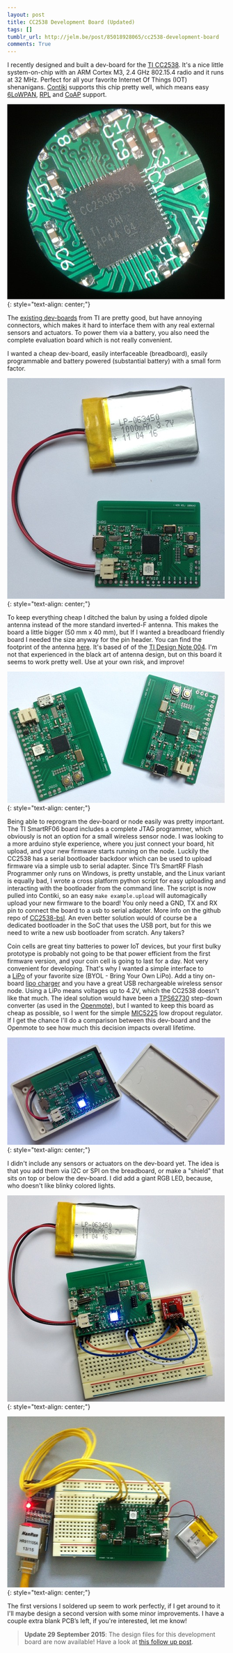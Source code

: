 ```yaml
---
layout: post
title: CC2538 Development Board (Updated)
tags: []
tumblr_url: http://jelm.be/post/85018928065/cc2538-development-board
comments: True
---
```

I recently designed and built a dev-board for the [TI CC2538](http://www.ti.com/product/cc2538). It's a nice little system-on-chip with an ARM Cortex M3, 2.4 GHz 802.15.4 radio and it runs at 32 MHz. Perfect for all your favorite Internet Of Things (IOT) shenanigans. [Contiki](http://contiki-os.org/) supports this chip pretty well, which means easy [6LoWPAN](https://en.wikipedia.org/wiki/6LoWPAN), [RPL](https://datatracker.ietf.org/doc/rfc6550/) and [CoAP](https://en.wikipedia.org/wiki/Constrained_Application_Protocol) support.

![CC2538 Dev Board](/images/2014-05-07-cc2538-development-board-1.jpg)
{: style="text-align: center;"}

<!--more-->

The [existing dev-boards](http://www.ti.com/tool/cc2538dk) from TI are pretty good, but have annoying connectors, which makes it hard to interface them with any real external sensors and actuators. To power them via a battery, you also need the complete evaluation board which is not really convenient.

I wanted a cheap dev-board, easily interfaceable (breadboard), easily programmable and battery powered (substantial battery) with a small form factor.

![CC2538 Dev Board](/images/2014-05-07-cc2538-development-board-2.jpg)
{: style="text-align: center;"}

To keep everything cheap I ditched the balun by using a folded dipole antenna instead of the more standard inverted-F antenna. This makes the board a little bigger (50 mm x 40 mm), but If I wanted a breadboard friendly board I needed the size anyway for the pin header. You can find the footprint of the antenna [here](https://github.com/JelmerT/Eagle-2.4gHz-folded-dipole-pcb-antenna). It's based of of the [TI Design Note 004](http://www.ti.com/general/docs/lit/getliterature.tsp?baseLiteratureNumber=swra118). I'm not that experienced in the black art of antenna design, but on this board it seems to work pretty well. Use at your own risk, and improve!

![CC2538 Dev Board](/images/2014-05-07-cc2538-development-board-3.jpg)
{: style="text-align: center;"}

Being able to reprogram the dev-board or node easily was pretty important. The TI SmartRF06 board includes a complete JTAG programmer, which obviously is not an option for a small wireless sensor node. I was looking to a more arduino style experience, where you just connect your board, hit upload, and your new firmware starts running on the node. Luckily the CC2538 has a serial bootloader backdoor which can be used to upload firmware via a simple usb to serial adapter. Since TI’s SmartRF Flash Programmer only runs on Windows, is pretty unstable, and the Linux variant is equally bad, I wrote a cross platform python script for easy uploading and interacting with the bootloader from the command line. The script is now pulled into Contiki, so an easy `make example.upload` will automagically upload your new firmware to the board! You only need a GND, TX and RX pin to connect the board to a usb to serial adapter. More info on the github repo of [CC2538-bsl](https://github.com/JelmerT/cc2538-bsl). An even better solution would of course be a dedicated bootloader in the SoC that uses the USB port, but for this we need to write a new usb bootloader from scratch. Any takers?

Coin cells are great tiny batteries to power IoT devices, but your first bulky prototype is probably not going to be that power efficient from the first firmware version, and your coin cell is going to last for a day. Not very convenient for developing. That's why I wanted a simple interface to a [LiPo](https://en.wikipedia.org/wiki/Lithium_polymer_battery) of your favorite size (BYOL - Bring Your Own LiPo). Add a tiny on-board [lipo charger](http://www.microchip.com/wwwproducts/Devices.aspx?dDocName=en024903) and you have a great USB rechargeable wireless sensor node. Using a LiPo means voltages up to 4.2V, which the CC2538 doesn't like that much. The ideal solution would have been a [TPS62730](http://www.ti.com/product/tps62730) step-down converter (as used in the [Openmote](http://www.openmote.com/openmote-cc2538/)), but I wanted to keep this board as cheap as possible, so I went for the simple [MIC5225](http://www.micrel.com/_PDF/mic5225.pdf) low dropout regulator. If I get the chance I'll do a comparison between this dev-board and the Openmote to see how much this decision impacts overall lifetime.

![CC2538 Dev Board](/images/2014-05-07-cc2538-development-board-4.jpg)
{: style="text-align: center;"}

I didn't include any sensors or actuators on the dev-board yet. The idea is that you add them via I2C or SPI on the breadboard, or make a "shield" that sits on top or below the dev-board. I did add a giant RGB LED, because, who doesn't like blinky colored lights.

![CC2538 Dev Board](/images/2014-05-07-cc2538-development-board-5.jpg)
{: style="text-align: center;"}

![CC2538 Dev Board](/images/2014-05-07-cc2538-development-board-6.jpg)
{: style="text-align: center;"}

The first versions I soldered up seem to work perfectly, if I get around to it I'll maybe design a second version with some minor improvements. I have a couple extra blank PCB’s left, if you're interested, let me know!

> **Update 29 September 2015**: The design files for this development board are now available! Have a look at [this follow up post](/2015/09/29/CC2538-Dev-Board-Design-Files/).
